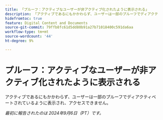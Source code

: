```yaml
---
title: 「プルーフ：アクティブなユーザーが非アクティブ化されたように表示される」
description: 「アクティブであるにもかかわらず、ユーザーは一部のプルーフでディアクティベートされたように表示され、アクセスできません。」
hidefromtoc: true
feature: Digital Content and Documents
source-git-commit: 79ffb8fc61d5dd80b91a27b71018400c591da6aa
workflow-type: tm+mt
source-wordcount: '44'
ht-degree: 9%

---
```


# プルーフ：アクティブなユーザーが非アクティブ化されたように表示される

アクティブであるにもかかわらず、ユーザーは一部のプルーフでディアクティベートされているように表示され、アクセスできません。

_最初に報告されたのは 2024年9月6日（PT）です。_
